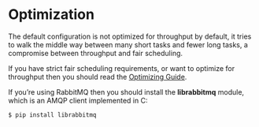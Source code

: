# Optimization

The default configuration is not optimized for throughput by default, it tries to walk the middle way between many short tasks and fewer long tasks, a compromise between throughput and fair scheduling.

If you have strict fair scheduling requirements, or want to optimize for throughput then you should read the [Optimizing Guide](http://docs.celeryproject.org/en/latest/userguide/optimizing.html#guide-optimizing).

If you’re using RabbitMQ then you should install the **librabbitmq** module, which is an AMQP client implemented in C:

```
$ pip install librabbitmq
```